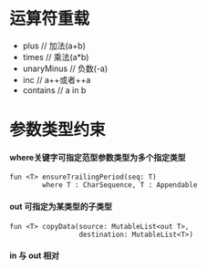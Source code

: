 # 运算符重载
 - plus // 加法(a+b)
 - times // 乘法(a*b)
 - unaryMinus // 负数(-a)
 - inc // a++或者++a
 - contains // a in b
# 参数类型约束

#### where关键字可指定范型参数类型为多个指定类型
```
fun <T> ensureTrailingPeriod(seq: T)
        where T : CharSequence, T : Appendable
```
#### out 可指定为某类型的子类型
```
fun <T> copyData(source: MutableList<out T>,
                 destination: MutableList<T>)
```
#### in 与 out 相对

